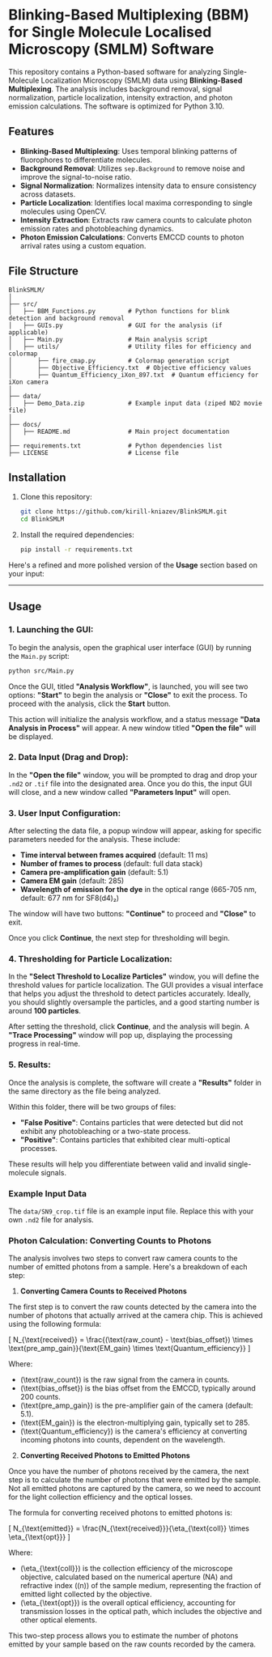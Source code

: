 # Blinking-Based Multiplexing (BBM) for Single Molecule Localised Microscopy (SMLM) Software

This repository contains a Python-based software for analyzing Single-Molecule Localization Microscopy (SMLM) data using **Blinking-Based Multiplexing**. The analysis includes background removal, signal normalization, particle localization, intensity extraction, and photon emission calculations. The software is optimized for Python 3.10.

## Features
- **Blinking-Based Multiplexing**: Uses temporal blinking patterns of fluorophores to differentiate molecules.
- **Background Removal**: Utilizes `sep.Background` to remove noise and improve the signal-to-noise ratio.
- **Signal Normalization**: Normalizes intensity data to ensure consistency across datasets.
- **Particle Localization**: Identifies local maxima corresponding to single molecules using OpenCV.
- **Intensity Extraction**: Extracts raw camera counts to calculate photon emission rates and photobleaching dynamics.
- **Photon Emission Calculations**: Converts EMCCD counts to photon arrival rates using a custom equation.

## File Structure

```
BlinkSMLM/
│
├── src/                         
│   ├── BBM_Functions.py         # Python functions for blink detection and background removal
│   ├── GUIs.py                  # GUI for the analysis (if applicable)
│   ├── Main.py                  # Main analysis script
│   ├── utils/                   # Utility files for efficiency and colormap
│       ├── fire_cmap.py         # Colormap generation script
│       ├── Objective_Efficiency.txt  # Objective efficiency values
│       ├── Quantum_Efficiency_iXon_897.txt  # Quantum efficiency for iXon camera
│
├── data/                        
│   ├── Demo_Data.zip            # Example input data (ziped ND2 movie file)
│
├── docs/                        
│   ├── README.md                # Main project documentation
│
├── requirements.txt             # Python dependencies list
├── LICENSE                      # License file
```

## Installation

1. Clone this repository:
   ```bash
   git clone https://github.com/kirill-kniazev/BlinkSMLM.git
   cd BlinkSMLM
   ```

2. Install the required dependencies:
   ```bash
   pip install -r requirements.txt
   ```
Here's a refined and more polished version of the **Usage** section based on your input:

---

## Usage

### 1. **Launching the GUI**:
To begin the analysis, open the graphical user interface (GUI) by running the `Main.py` script:

```bash
python src/Main.py
```

Once the GUI, titled **"Analysis Workflow"**, is launched, you will see two options: **"Start"** to begin the analysis or **"Close"** to exit the process. To proceed with the analysis, click the **Start** button.

This action will initialize the analysis workflow, and a status message **"Data Analysis in Process"** will appear. A new window titled **"Open the file"** will be displayed.

### 2. **Data Input (Drag and Drop)**:
In the **"Open the file"** window, you will be prompted to drag and drop your `.nd2` or `.tif` file into the designated area. Once you do this, the input GUI will close, and a new window called **"Parameters Input"** will open.

### 3. **User Input Configuration**:
After selecting the data file, a popup window will appear, asking for specific parameters needed for the analysis. These include:

- **Time interval between frames acquired** (default: 11 ms)
- **Number of frames to process** (default: full data stack)
- **Camera pre-amplification gain** (default: 5.1)
- **Camera EM gain** (default: 285)
- **Wavelength of emission for the dye** in the optical range (665-705 nm, default: 677 nm for SF8(d4)₂)

The window will have two buttons: **"Continue"** to proceed and **"Close"** to exit.

Once you click **Continue**, the next step for thresholding will begin.

### 4. **Thresholding for Particle Localization**:
In the **"Select Threshold to Localize Particles"** window, you will define the threshold values for particle localization. The GUI provides a visual interface that helps you adjust the threshold to detect particles accurately. Ideally, you should slightly oversample the particles, and a good starting number is around **100 particles**.

After setting the threshold, click **Continue**, and the analysis will begin. A **"Trace Processing"** window will pop up, displaying the processing progress in real-time.

### 5. **Results**:
Once the analysis is complete, the software will create a **"Results"** folder in the same directory as the file being analyzed.

Within this folder, there will be two groups of files:
- **"False Positive"**: Contains particles that were detected but did not exhibit any photobleaching or a two-state process.
- **"Positive"**: Contains particles that exhibited clear multi-optical processes.

These results will help you differentiate between valid and invalid single-molecule signals.  

### Example Input Data

The `data/SN9_crop.tif` file is an example input file. Replace this with your own `.nd2` file for analysis.

### Photon Calculation: Converting Counts to Photons

The analysis involves two steps to convert raw camera counts to the number of emitted photons from a sample. Here's a breakdown of each step:

1. **Converting Camera Counts to Received Photons**

The first step is to convert the raw counts detected by the camera into the number of photons that actually arrived at the camera chip. This is achieved using the following formula:

\[
N_{\text{received}} = \frac{(\text{raw\_count} - \text{bias\_offset}) \times \text{pre\_amp\_gain}}{\text{EM\_gain} \times \text{Quantum\_efficiency}}
\]

Where:
- \(\text{raw\_count}\) is the raw signal from the camera in counts.
- \(\text{bias\_offset}\) is the bias offset from the EMCCD, typically around 200 counts.
- \(\text{pre\_amp\_gain}\) is the pre-amplifier gain of the camera (default: 5.1).
- \(\text{EM\_gain}\) is the electron-multiplying gain, typically set to 285.
- \(\text{Quantum\_efficiency}\) is the camera's efficiency at converting incoming photons into counts, dependent on the wavelength.

2. **Converting Received Photons to Emitted Photons**

Once you have the number of photons received by the camera, the next step is to calculate the number of photons that were emitted by the sample. Not all emitted photons are captured by the camera, so we need to account for the light collection efficiency and the optical losses.

The formula for converting received photons to emitted photons is:

\[
N_{\text{emitted}} = \frac{N_{\text{received}}}{\eta_{\text{coll}} \times \eta_{\text{opt}}}
\]

Where:
- \(\eta_{\text{coll}}\) is the collection efficiency of the microscope objective, calculated based on the numerical aperture (NA) and refractive index (\(n\)) of the sample medium, representing the fraction of emitted light collected by the objective.
- \(\eta_{\text{opt}}\) is the overall optical efficiency, accounting for transmission losses in the optical path, which includes the objective and other optical elements.

This two-step process allows you to estimate the number of photons emitted by your sample based on the raw counts recorded by the camera.
